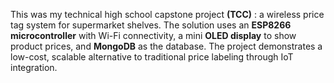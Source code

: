 This was my technical high school capstone project **(TCC)** : a wireless price tag system for supermarket shelves. The solution uses an **ESP8266 microcontroller** with Wi-Fi connectivity, a mini **OLED display** to show product prices, and **MongoDB** as the database. The project demonstrates a low-cost, scalable alternative to traditional price labeling through IoT integration.
